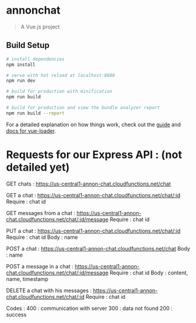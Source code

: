 # annonchat
> A Vue.js project

## Build Setup

``` bash
# install dependencies
npm install

# serve with hot reload at localhost:8080
npm run dev

# build for production with minification
npm run build

# build for production and view the bundle analyzer report
npm run build --report
```

For a detailed explanation on how things work, check out the [guide](http://vuejs-templates.github.io/webpack/) and [docs for vue-loader](http://vuejs.github.io/vue-loader).


# Requests for our Express API : (not detailed yet)

GET chats :
 https://us-central1-annon-chat.cloudfunctions.net/chat

GET a chat :
 https://us-central1-annon-chat.cloudfunctions.net/chat/:id
Require : chat id

GET messages from a chat :
 https://us-central1-annon-chat.cloudfunctions.net/chat/:id/message
Require : chat id

PUT a chat :
 https://us-central1-annon-chat.cloudfunctions.net/chat/:id
Require : chat id
Body : name

POST a chat :
 https://us-central1-annon-chat.cloudfunctions.net/chat
Body : name

POST a message in a chat :
 https://us-central1-annon-chat.cloudfunctions.net/chat/:id/message
Require : chat id
Body : content, name, timestamp

DELETE a chat with his messages :
 https://us-central1-annon-chat.cloudfunctions.net/chat/:id
Require : chat id

Codes :
400 : communication with server
300 : data not found
200 : success

